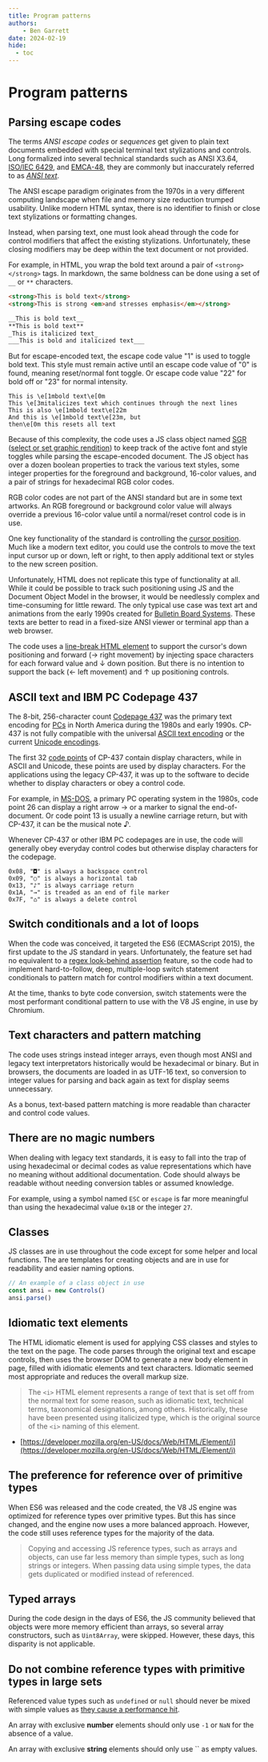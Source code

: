 ```yaml
---
title: Program patterns
authors:
    - Ben Garrett
date: 2024-02-19
hide:
  - toc
---
```

# Program patterns

## Parsing escape codes

The terms _ANSI escape codes_ or _sequences_ get given to plain text documents embedded with special terminal text stylizations and controls. Long formalized into several technical standards such as ANSI X3.64, [ISO/IEC 6429](https://www.iso.org/obp/ui/#iso:std:iso-iec:6429:ed-3:v1:en), and [EMCA-48](https://ecma-international.org/publications-and-standards/standards/ecma-48/), they are commonly but inaccurately referred to as [_ANSI text_](https://blog.ansi.org/2019/10/ansi-art-ascii-art-iso-standards-x3-64/).

The ANSI escape paradigm originates from the 1970s in a very different computing landscape when file and memory size reduction trumped usability. Unlike modern HTML syntax, there is no identifier to finish or close text stylizations or formatting changes.

Instead, when parsing text, one must look ahead through the code for control modifiers that affect the existing stylizations. Unfortunately, these closing modifiers may be deep within the text document or not provided.

For example, in HTML, you wrap the bold text around a pair of `<strong></strong>` tags. In markdown, the same boldness can be done using a set of `__` or `**` characters.

```html
<strong>This is bold text</strong>
<strong>This is strong <em>and stresses emphasis</em></strong>
```

```markdown
__This is bold text__
**This is bold text**
_This is italicized text_
___This is bold and italicized text___
```

But for escape-encoded text, the escape code value "1" is used to toggle bold text. This style must remain active until an escape code value of "0" is found, meaning reset/normal font toggle. Or escape code value "22" for bold off or "23" for normal intensity.

```ansi
This is \e[1mbold text\e[0m
This \e[3mitalicizes text which continues through the next lines
This is also \e[1mbold text\e[22m
And this is \e[1mbold text\e[23m, but
then\e[0m this resets all text
```

Because of this complexity, the code uses a JS class object named [SGR](https://github.com/bengarrett/RetroTxt/blob/main/ext/scripts/parse_ansi.js#L326) ([select or set graphic rendition](https://vt100.net/docs/vt510-rm/SGR.html)) to keep track of the active font and style toggles while parsing the escape-encoded document. The JS object has over a dozen boolean properties to track the various text styles, some integer properties for the foreground and background, 16-color values, and a pair of strings for hexadecimal RGB color codes.

RGB color codes are not part of the ANSI standard but are in some text artworks. An RGB foreground or background color value will always override a previous 16-color value until a normal/reset control code is in use.

One key functionality of the standard is controlling the [cursor position](https://man7.org/linux/man-pages/man4/console_codes.4.html). Much like a modern text editor, you could use the controls to move the text input cursor up or down, left or right, to then apply additional text or styles to the new screen position.

Unfortunately, HTML does not replicate this type of functionality at all. While it could be possible to track such positioning using JS and the Document Object Model in the browser, it would be needlessly complex and time-consuming for little reward. The only typical use case was text art and animations from the early 1990s created for [Bulletin Board Systems](https://www.computerhope.com/jargon/b/bbs.htm). These texts are better to read in a fixed-size ANSI viewer or terminal app than a web browser.

The code uses a [line-break HTML element](https://developer.mozilla.org/en-US/docs/Web/HTML/Element/br) to support the cursor's down positioning and forward (→ right movement) by injecting space characters for each forward value and ↓ down position. But there is no intention to support the back (← left movement) and ↑ up positioning controls.

## ASCII text and IBM PC Codepage 437

The 8-bit, 256-character count [Codepage 437](https://en.wikipedia.org/wiki/Code_page_437) was the primary text encoding for [PCs](https://www.ibm.com/history/personal-computer) in North America during the 1980s and early 1990s. CP-437 is not fully compatible with the universal [ASCII text encoding](https://developer.mozilla.org/en-US/docs/Glossary/ASCII) or the current [Unicode encodings](https://developer.mozilla.org/en-US/docs/Glossary/Unicode).

The first 32 [code points](https://en.wikipedia.org/wiki/Code_point) of CP-437 contain display characters, while in ASCII and Unicode, these points are used by display characters. For the applications using the legacy CP-437, it was up to the software to decide whether to display characters or obey a control code.

For example, in [MS-DOS](https://www.britannica.com/technology/MS-DOS), a primary PC operating system in the 1980s, code point 26 can display a right arrow → or a marker to signal the end-of-document. Or code point 13 is usually a newline carriage return, but with CP-437, it can be the musical note ♪.

Whenever CP-437 or other IBM PC codepages are in use, the code will generally obey everyday control codes but otherwise display characters for the codepage.

```
0x08, "◘" is always a backspace control
0x09, "○" is always a horizontal tab
0x13, "♪" is always carriage return
0x1A, "→" is treaded as an end of file marker
0x7F, "⌂" is always a delete control
```

## Switch conditionals and a lot of loops

When the code was conceived, it targeted the ES6 (ECMAScript 2015), the first update to the JS standard in years. Unfortunately, the feature set had no equivalent to a [regex look-behind assertion](https://developer.mozilla.org/en-US/docs/Web/JavaScript/Reference/Regular_expressions/Lookbehind_assertion) feature, so the code had to implement hard-to-follow, deep, multiple-loop switch statement conditionals to pattern match for control modifiers within a text document.

At the time, thanks to byte code conversion, switch statements were the most performant conditional pattern to use with the V8 JS engine, in use by Chromium.

## Text characters and pattern matching

The code uses strings instead integer arrays, even though most ANSI and legacy text interpretators historically would be hexadecimal or binary. But in browsers, the documents are loaded in as UTF-16 text, so conversion to integer values for parsing and back again as text for display seems unnecessary.

As a bonus, text-based pattern matching is more readable than character and control code values.

## There are no magic numbers

When dealing with legacy text standards, it is easy to fall into the trap of using hexadecimal or decimal codes as value representations which have no meaning without additional documentation. Code should always be readable without needing conversion tables or assumed knowledge.

For example, using a symbol named `ESC` or `escape` is far more meaningful than using the hexadecimal value `0x1B` or the integer `27`.

## Classes

JS classes are in use throughout the code except for some helper and local functions. The are templates for creating objects and are in use for readability and easier naming options.

```js
// An example of a class object in use
const ansi = new Controls()
ansi.parse()
```

## Idiomatic text elements

The HTML idiomatic element is used for applying CSS classes and styles to the text on the page. The code parses through the original text and escape controls, then uses the browser DOM to generate a new body element in page, filled with idiomatic elements and text characters. Idiomatic seemed most appropriate and reduces the overall markup size.

> The `<i>` HTML element represents a range of text that is set off from the normal text for some reason, such as idiomatic text, technical terms, taxonomical designations, among others. Historically, these have been presented using italicized type, which is the original source of the `<i>` naming of this element.

+ [https://developer.mozilla.org/en-US/docs/Web/HTML/Element/i](https://developer.mozilla.org/en-US/docs/Web/HTML/Element/i)

## The preference for reference over of primitive types

When ES6 was released and the code created, the V8 JS engine was optimized for reference types over primitive types. But this has since changed, and the engine now uses a more balanced approach. However, the code still uses reference types for the majority of the data.

> Copying and accessing JS reference types, such as arrays and objects, can use far less memory than simple types, such as long strings or integers. When passing data using simple types, the data gets duplicated or modified instead of referenced.

## Typed arrays

During the code design in the days of ES6, the JS community believed that objects were more memory efficient than arrays, so several array constructors, such as `Uint8Array`, were skipped. However, these days, this disparity is not applicable.

## Do not combine reference types with primitive types in large sets

Referenced value types such as  `undefined` or `null` should never be mixed with simple values as [they cause a performance hit](https://ponyfoo.com/articles/javascript-performance-pitfalls-v8#take-away-from-this-section).

An array with exclusive **number** elements should only use `-1` or `NaN` for the absence of a value.

An array with exclusive **string** elements should only use `` as empty values.
